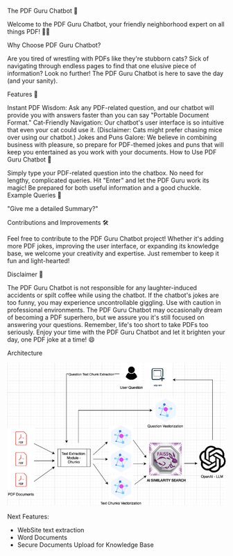 The PDF Guru Chatbot 📜

Welcome to the PDF Guru Chatbot, your friendly neighborhood expert on all things PDF! 🧙‍♂️

Why Choose PDF Guru Chatbot?

Are you tired of wrestling with PDFs like they're stubborn cats? Sick of navigating through endless pages to find that one elusive piece of information? Look no further! The PDF Guru Chatbot is here to save the day (and your sanity).

Features 🌟

Instant PDF Wisdom: Ask any PDF-related question, and our chatbot will provide you with answers faster than you can say "Portable Document Format."
Cat-Friendly Navigation: Our chatbot's user interface is so intuitive that even your cat could use it. (Disclaimer: Cats might prefer chasing mice over using our chatbot.)
Jokes and Puns Galore: We believe in combining business with pleasure, so prepare for PDF-themed jokes and puns that will keep you entertained as you work with your documents.
How to Use PDF Guru Chatbot 🤖

Simply type your PDF-related question into the chatbox. No need for lengthy, complicated queries.
Hit "Enter" and let the PDF Guru work its magic!
Be prepared for both useful information and a good chuckle.
Example Queries 💬

"Give me a detailed Summary?"

Contributions and Improvements 🛠️

Feel free to contribute to the PDF Guru Chatbot project! Whether it's adding more PDF jokes, improving the user interface, or expanding its knowledge base, we welcome your creativity and expertise. Just remember to keep it fun and light-hearted!

Disclaimer 📢

The PDF Guru Chatbot is not responsible for any laughter-induced accidents or spilt coffee while using the chatbot.
If the chatbot's jokes are too funny, you may experience uncontrollable giggling. Use with caution in professional environments.
The PDF Guru Chatbot may occasionally dream of becoming a PDF superhero, but we assure you it's still focused on answering your questions.
Remember, life's too short to take PDFs too seriously. Enjoy your time with the PDF Guru Chatbot and let it brighten your day, one PDF joke at a time! 😄

Architecture

![System Architecture](./logos/chatBotopenai-2.png)

Next Features:  
* WebSite text extraction
* Word Documents 
* Secure Documents Upload for Knowledge Base 
